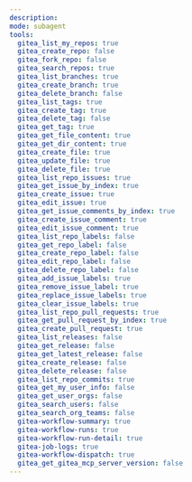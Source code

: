```yaml
---
description: 
mode: subagent
tools:
  gitea_list_my_repos: true
  gitea_create_repo: false
  gitea_fork_repo: false
  gitea_search_repos: true
  gitea_list_branches: true
  gitea_create_branch: true
  gitea_delete_branch: false
  gitea_list_tags: true
  gitea_create_tag: true
  gitea_delete_tag: false
  gitea_get_tag: true
  gitea_get_file_content: true
  gitea_get_dir_content: true
  gitea_create_file: true
  gitea_update_file: true
  gitea_delete_file: true
  gitea_list_repo_issues: true
  gitea_get_issue_by_index: true
  gitea_create_issue: true
  gitea_edit_issue: true
  gitea_get_issue_comments_by_index: true
  gitea_create_issue_comment: true
  gitea_edit_issue_comment: true
  gitea_list_repo_labels: false
  gitea_get_repo_label: false
  gitea_create_repo_label: false
  gitea_edit_repo_label: false
  gitea_delete_repo_label: false
  gitea_add_issue_labels: true
  gitea_remove_issue_label: true
  gitea_replace_issue_labels: true
  gitea_clear_issue_labels: true
  gitea_list_repo_pull_requests: true
  gitea_get_pull_request_by_index: true
  gitea_create_pull_request: true
  gitea_list_releases: false
  gitea_get_release: false
  gitea_get_latest_release: false
  gitea_create_release: false
  gitea_delete_release: false
  gitea_list_repo_commits: true
  gitea_get_my_user_info: false
  gitea_get_user_orgs: false
  gitea_search_users: false
  gitea_search_org_teams: false
  gitea-workflow-summary: true
  gitea-workflow-runs: true
  gitea-workflow-run-detail: true
  gitea-job-logs: true
  gitea-workflow-dispatch: true
  gitea_get_gitea_mcp_server_version: false
---
```

